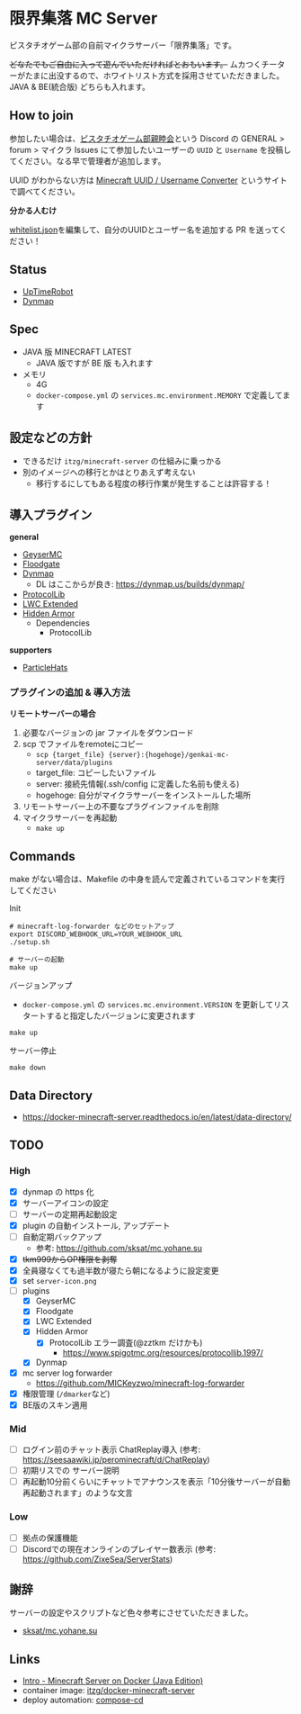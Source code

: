# 限界集落 MC Server

ピスタチオゲーム部の自前マイクラサーバー「限界集落」です。

~~どなたでもご自由に入って遊んでいただければとおもいます。~~
ムカつくチーターがたまに出没するので、ホワイトリスト方式を採用させていただきました。
JAVA & BE(統合版) どちらも入れます。

## How to join

参加したい場合は、[ピスタチオゲーム部親睦会](https://discord.gg/pistachiogaming)という Discord の GENERAL > forum > マイクラ Issues にて参加したいユーザーの `UUID` と `Username` を投稿してください。なる早で管理者が追加します。

UUID がわからない方は [Minecraft UUID / Username Converter](https://mcuuid.net/) というサイトで調べてください。

**分かる人むけ**

[whitelist.json](https://github.com/pistachiostudio/genkai-mc-server/blob/main/extra/whitelist.json)を編集して、自分のUUIDとユーザー名を追加する PR を送ってください！

## Status

- [UpTimeRobot](https://stats.uptimerobot.com/JkAgvFpmxX/794524684)
- [Dynmap](https://genkai.dev/)

## Spec

- JAVA 版 MINECRAFT LATEST
	- JAVA 版ですが BE 版 も入れます
- メモリ
	- 4G
	- `docker-compose.yml` の `services.mc.environment.MEMORY` で定義してます

## 設定などの方針

- できるだけ `itzg/minecraft-server` の仕組みに乗っかる
- 別のイメージへの移行とかはとりあえず考えない
    - 移行するにしてもある程度の移行作業が発生することは許容する！

## 導入プラグイン

**general**
- [GeyserMC](https://geysermc.org/)
- [Floodgate](https://wiki.geysermc.org/floodgate/)
- [Dynmap](https://www.spigotmc.org/resources/dynmap%C2%AE.274/)
	- DL はここからが良き: https://dynmap.us/builds/dynmap/
- [ProtocolLib](https://www.spigotmc.org/resources/protocollib.1997/)
- [LWC Extended](https://www.spigotmc.org/resources/lwc-extended.69551/)
- [Hidden Armor](https://www.spigotmc.org/resources/hidden-armor.100374/)
    - Dependencies
        - ProtocolLib

**supporters**
- [ParticleHats](https://www.spigotmc.org/resources/particlehats.1007/)

### プラグインの追加 & 導入方法

**リモートサーバーの場合**
1. 必要なバージョンの jar ファイルをダウンロード
1. scp でファイルをremoteにコピー
    - `scp {target_file} {server}:{hogehoge}/genkai-mc-server/data/plugins`
    - target_file: コピーしたいファイル
    - server: 接続先情報(.ssh/config に定義した名前も使える)
    - hogehoge: 自分がマイクラサーバーをインストールした場所
1. リモートサーバー上の不要なプラグインファイルを削除
1. マイクラサーバーを再起動
    - `make up`


## Commands

make がない場合は、Makefile の中身を読んで定義されているコマンドを実行してください

Init
```shell
# minecraft-log-forwarder などのセットアップ
export DISCORD_WEBHOOK_URL=YOUR_WEBHOOK_URL
./setup.sh

# サーバーの起動
make up
```

バージョンアップ
- `docker-compose.yml` の `services.mc.environment.VERSION` を更新してリスタートすると指定したバージョンに変更されます

```
make up
```

サーバー停止
```
make down
```

## Data Directory

- https://docker-minecraft-server.readthedocs.io/en/latest/data-directory/

## TODO

### High
- [x] dynmap の https 化
- [x] サーバーアイコンの設定
- [ ] サーバーの定期再起動設定
- [x] plugin の自動インストール, アップデート
- [ ] 自動定期バックアップ
	- 参考: https://github.com/sksat/mc.yohane.su
- [x] ~~tkm999からOP権限を剥奪~~
- [x] 全員寝なくても過半数が寝たら朝になるように設定変更
- [x] set `server-icon.png`
- [ ] plugins
	- [x] GeyserMC
	- [x] Floodgate
	- [x] LWC Extended
	- [x] Hidden Armor
		- [x] ProtocolLib エラー調査(@zztkm だけかも)
			- https://www.spigotmc.org/resources/protocollib.1997/
	- [x] Dynmap
- [x] mc server log forwarder
	- https://github.com/MICKeyzwo/minecraft-log-forwarder
- [x] 権限管理 (`/dmarker`など)
- [x] BE版のスキン適用
### Mid
- [ ] ログイン前のチャット表示 ChatReplay導入 (参考: https://seesaawiki.jp/perominecraft/d/ChatReplay)
- [ ] 初期リスでの サーバー説明
- [ ] 再起動10分前くらいにチャットでアナウンスを表示「10分後サーバーが自動再起動されます」のような文言
### Low
- [ ] 拠点の保護機能
- [ ] Discordでの現在オンラインのプレイヤー数表示 (参考: https://github.com/ZixeSea/ServerStats)

## 謝辞

サーバーの設定やスクリプトなど色々参考にさせていただきました。

- [sksat/mc.yohane.su](https://github.com/sksat/mc.yohane.su)

## Links

- [Intro - Minecraft Server on Docker (Java Edition)](https://docker-minecraft-server.readthedocs.io/en/latest/)
- container image: [itzg/docker-minecraft-server](https://github.com/itzg/docker-minecraft-server)
- deploy automation: [compose-cd](https://github.com/sksat/compose-cd)
